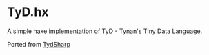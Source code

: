 # TyD.hx
A simple haxe implementation of TyD - Tynan's Tiny Data Language.

Ported from [TydSharp](https://github.com/TynanSylvester/TyDSharp)